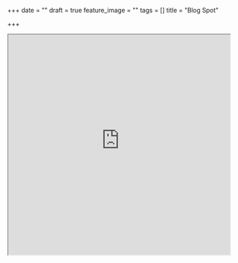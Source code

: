 +++
date = ""
draft = true
feature_image = ""
tags = []
title = "Blog Spot"

+++
<iframe src ="https://goldthorpescoutgroup.blogspot.com/feeds/posts/default" width="100%" height="500">
<p>Your browser does not support iFrames.</p>
</iframe>